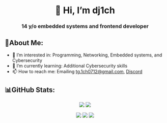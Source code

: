 <h1 align=center>👋 Hi, I’m dj1ch</h1>

<h3 align=center>14 y/o embedded systems and frontend developer</h3>

## 🔎About Me:
- 👀 I’m interested in: Programming, Networking, Embedded systems, and Cybersecurity
- 🌱 I’m currently learning: Additional Cybersecurity skills
- 📫 How to reach me: Emailing tg.1ch0712@gmail.com, [Discord](https://discord.com/users/871252436038320209)

## 📊GitHub Stats:

<p align="center">
  <img src="https://github-readme-stats.vercel.app/api?username=dj1ch&theme=github_dark&hide_border=true" />
  <img src="https://github-readme-stats.vercel.app/api/top-langs/?username=dj1ch&theme=github_dark&size_weight=1&count_weight=0&exclude_repo=mr-kushi-website-but-better&layout=compact&hide_border=true" />
</p>

<p align="center">
  <img src="http://github-profile-summary-cards.vercel.app/api/cards/productive-time?username=dj1ch&theme=github_dark&utcOffset=8" />
  <img src="http://github-profile-summary-cards.vercel.app/api/cards/most-commit-language?username=dj1ch&theme=github_dark&hide_border=true" />
  <img src="http://github-profile-summary-cards.vercel.app/api/cards/profile-details?username=dj1ch&theme=github_dark&hide_border=true" />
</p>

<!--
![dj1ch github-trophies](https://stats.dooboo.io/api/github-trophies?login=dj1ch)
![github-stats](https://stats.dooboo.io/api/github-stats-advanced?login=dj1ch)

dj1ch/dj1ch is a ✨ special ✨ repository because its `README.md` (this file) appears on your GitHub profile.
You can click the Preview link to take a look at your changes.
--->
